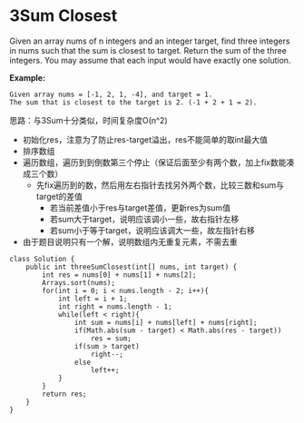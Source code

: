 # 3Sum Closest
Given an array nums of n integers and an integer target, find three integers in nums such that the sum is closest to target. Return the sum of the three integers. 
You may assume that each input would have exactly one solution.

**Example:**
```
Given array nums = [-1, 2, 1, -4], and target = 1.
The sum that is closest to the target is 2. (-1 + 2 + 1 = 2).
```

思路：与3Sum十分类似，时间复杂度O(n^2)

* 初始化res，注意为了防止res-target溢出，res不能简单的取int最大值
* 排序数组
* 遍历数组，遍历到到倒数第三个停止（保证后面至少有两个数，加上fix数能凑成三个数）
  * 先fix遍历到的数，然后用左右指针去找另外两个数，比较三数和sum与target的差值
    * 若当前差值小于res与target差值，更新res为sum值
    * 若sum大于target，说明应该调小一些，故右指针左移
    * 若sum小于等于target，说明应该调大一些，故左指针右移
* 由于题目说明只有一个解，说明数组内无重复元素，不需去重


```
class Solution {
    public int threeSumClosest(int[] nums, int target) {
        int res = nums[0] + nums[1] + nums[2];
        Arrays.sort(nums);
        for(int i = 0; i < nums.length - 2; i++){
            int left = i + 1;
            int right = nums.length - 1;
            while(left < right){
                int sum = nums[i] + nums[left] + nums[right];
                if(Math.abs(sum - target) < Math.abs(res - target))
                    res = sum;
                if(sum > target)
                    right--;
                else
                    left++;
            }
        }
        return res;     
    }
}
```
